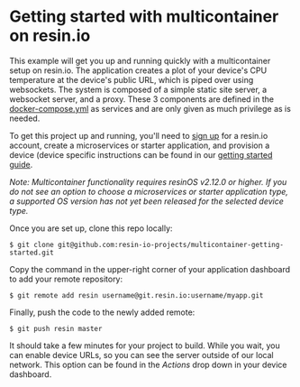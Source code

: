# Getting started with multicontainer on resin.io

This example will get you up and running quickly with a multicontainer setup on resin.io. The application creates a plot of your device's CPU temperature at the device's public URL, which is piped over using websockets. The system is composed of a simple static site server, a websocket server, and a proxy. These 3 components are defined in the [docker-compose.yml](docker-compose.yml) as services and are only given as much privilege as is needed.

To get this project up and running, you'll need to [sign up](https://dashboard.resin.io/signup) for a resin.io account, create a microservices or starter application, and provision a device (device specific instructions can be found in our [getting started guide](https://docs.resin.io/getting-started). 

*Note: Multicontainer functionality requires resinOS v2.12.0 or higher. If you do not see an option to choose a microservices or starter application type, a supported OS version has not yet been released for the selected device type.*

Once you are set up, clone this repo locally:
```
$ git clone git@github.com:resin-io-projects/multicontainer-getting-started.git
```
Copy the command in the upper-right corner of your application dashboard to add your remote repository:
```
$ git remote add resin username@git.resin.io:username/myapp.git
```
Finally, push the code to the newly added remote:
```
$ git push resin master
```
It should take a few minutes for your project to build. While you wait, you can enable device URLs, so you can see the server outside of our local network. This option can be found in the *Actions* drop down in your device dashboard.
